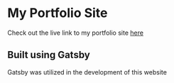 # My Portfolio Site

Check out the live link to my portfolio site [here](https://jv-portfolio.netlify.app/)

## Built using Gatsby

Gatsby was utilized in the development of this website
